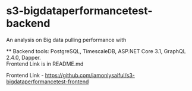 # s3-bigdataperformancetest-backend
An analysis on Big data pulling performance with  

** Backend tools: PostgreSQL, TimescaleDB, ASP.NET Core 3.1, GraphQL 2.4.0, Dapper.  
Frontend Link is in README.md

Frontend Link - https://github.com/iamonlysaiful/s3-bigdataperformancetest-frontend
